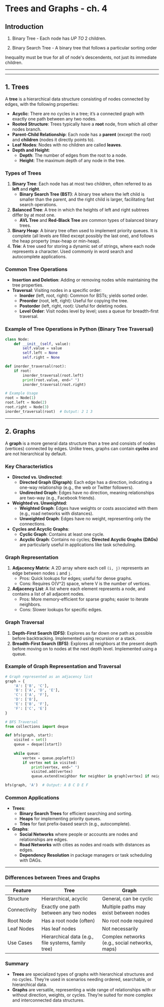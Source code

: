 # Trees and Graphs - ch. 4

## Introduction

1. Binary Tree - Each node has *UP TO* 2 children.

2. Binary Search Tree - A binary tree that follows a particular sorting order

Inequality must be true for all of node's descendents, not just its immediate children.

---
---

## 1. Trees
A **tree** is a hierarchical data structure consisting of nodes connected by edges, with the following properties:

- **Acyclic**: There are no cycles in a tree; it’s a connected graph with exactly one path between any two nodes.
- **Rooted Structure**: Trees typically have a **root** node, from which all other nodes branch.
- **Parent-Child Relationship**: Each node has a **parent** (except the root) and **children** (nodes it directly points to).
- **Leaf Nodes**: Nodes with no children are called **leaves**.
- **Depth and Height**:
  - **Depth**: The number of edges from the root to a node.
  - **Height**: The maximum depth of any node in the tree.

### Types of Trees
1. **Binary Tree**: Each node has at most two children, often referred to as **left** and **right**.
   - **Binary Search Tree (BST)**: A binary tree where the left child is smaller than the parent, and the right child is larger, facilitating fast search operations.
2. **Balanced Tree**: A tree in which the heights of left and right subtrees differ by at most one.
   - **AVL Tree** and **Red-Black Tree** are common types of balanced binary trees.
3. **Binary Heap**: A binary tree often used to implement priority queues. It is complete (all levels are filled except possibly the last one), and follows the heap property (max-heap or min-heap).
4. **Trie**: A tree used for storing a dynamic set of strings, where each node represents a character. Used commonly in word search and autocomplete applications.

### Common Tree Operations
- **Insertion and Deletion**: Adding or removing nodes while maintaining the tree properties.
- **Traversal**: Visiting nodes in a specific order:
  - **Inorder** (left, root, right): Common for BSTs; yields sorted order.
  - **Preorder** (root, left, right): Useful for copying the tree.
  - **Postorder** (left, right, root): Useful for deleting nodes.
  - **Level Order**: Visit nodes level by level; uses a queue for breadth-first traversal.

### Example of Tree Operations in Python (Binary Tree Traversal)

```python
class Node:
    def __init__(self, value):
        self.value = value
        self.left = None
        self.right = None

def inorder_traversal(root):
    if root:
        inorder_traversal(root.left)
        print(root.value, end=" ")
        inorder_traversal(root.right)

# Example Usage
root = Node(1)
root.left = Node(2)
root.right = Node(3)
inorder_traversal(root)  # Output: 2 1 3
```

---

## 2. Graphs
A **graph** is a more general data structure than a tree and consists of nodes (vertices) connected by edges. Unlike trees, graphs can contain **cycles** and are not hierarchical by default.

### Key Characteristics
- **Directed vs. Undirected**:
  - **Directed Graph (Digraph)**: Each edge has a direction, indicating a one-way relationship (e.g., the web or Twitter followers).
  - **Undirected Graph**: Edges have no direction, meaning relationships are two-way (e.g., Facebook friends).
- **Weighted vs. Unweighted**:
  - **Weighted Graph**: Edges have weights or costs associated with them (e.g., road networks with distances).
  - **Unweighted Graph**: Edges have no weight, representing only the connections.
- **Cycles and Acyclic Graphs**:
  - **Cyclic Graph**: Contains at least one cycle.
  - **Acyclic Graph**: Contains no cycles; **Directed Acyclic Graphs (DAGs)** are particularly useful in applications like task scheduling.

### Graph Representation
1. **Adjacency Matrix**: A 2D array where each cell `(i, j)` represents an edge between nodes `i` and `j`.
   - Pros: Quick lookups for edges; useful for dense graphs.
   - Cons: Requires O(V^2) space, where V is the number of vertices.
2. **Adjacency List**: A list where each element represents a node, and contains a list of all adjacent nodes.
   - Pros: More memory-efficient for sparse graphs; easier to iterate neighbors.
   - Cons: Slower lookups for specific edges.

### Graph Traversal
1. **Depth-First Search (DFS)**: Explores as far down one path as possible before backtracking. Implemented using recursion or a stack.
2. **Breadth-First Search (BFS)**: Explores all neighbors at the present depth before moving on to nodes at the next depth level. Implemented using a queue.

### Example of Graph Representation and Traversal

```python
# Graph represented as an adjacency list
graph = {
    'A': ['B', 'C'],
    'B': ['A', 'D', 'E'],
    'C': ['A', 'F'],
    'D': ['B'],
    'E': ['B', 'F'],
    'F': ['C', 'E']
}

# BFS Traversal
from collections import deque

def bfs(graph, start):
    visited = set()
    queue = deque([start])
    
    while queue:
        vertex = queue.popleft()
        if vertex not in visited:
            print(vertex, end=" ")
            visited.add(vertex)
            queue.extend(neighbor for neighbor in graph[vertex] if neighbor not in visited)

bfs(graph, 'A')  # Output: A B C D E F
```

### Common Applications
- **Trees**:
  - **Binary Search Trees** for efficient searching and sorting.
  - **Heaps** for implementing priority queues.
  - **Tries** for fast prefix-based search (e.g., autocomplete).
- **Graphs**:
  - **Social Networks** where people or accounts are nodes and relationships are edges.
  - **Road Networks** with cities as nodes and roads with distances as edges.
  - **Dependency Resolution** in package managers or task scheduling with DAGs.

---

### Differences between Trees and Graphs

| Feature          | Tree                                                | Graph                                            |
|------------------|-----------------------------------------------------|--------------------------------------------------|
| Structure        | Hierarchical, acyclic                               | General, can be cyclic                           |
| Connectivity     | Exactly one path between any two nodes              | Multiple paths may exist between nodes           |
| Root Node        | Has a root node (often)                             | No root node required                            |
| Leaf Nodes       | Has leaf nodes                                      | Not necessarily                                  |
| Use Cases        | Hierarchical data (e.g., file systems, family tree) | Complex networks (e.g., social networks, maps)   |

### Summary
- **Trees** are specialized types of graphs with hierarchical structures and no cycles. They’re used in scenarios needing ordered, searchable, or hierarchical data.
- **Graphs** are versatile, representing a wide range of relationships with or without direction, weights, or cycles. They’re suited for more complex and interconnected data structures.


